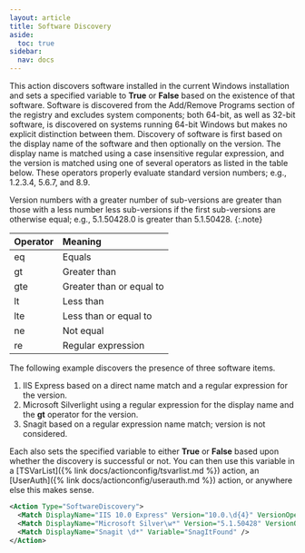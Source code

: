 ```yaml
---
layout: article
title: Software Discovery
aside:
  toc: true
sidebar:
  nav: docs
---
```


This action discovers software installed in the current Windows installation and sets a specified variable to **True** or **False** based on the existence of that software. Software is discovered from the Add/Remove Programs section of the registry and excludes system components; both 64-bit, as well as 32-bit software, is discovered on systems running 64-bit Windows but makes no explicit distinction between them. Discovery of software is first based on the display name of the software and then optionally on the version. The display name is matched using a case insensitive regular expression, and the version is matched using one of several operators as listed in the table below. These operators properly evaluate standard version numbers; e.g., 1.2.3.4, 5.6.7, and 8.9.

<i class="fa fa-info-circle"></i> Version numbers with a greater number of sub-versions are greater than those with a less number less sub-versions if the first sub-versions are otherwise equal; e.g., 5.1.50428.0 is greater than 5.1.50428.
{:.note}

| Operator | Meaning                  |
|:---------|:-------------------------|
| eq       |  Equals                  |
| gt       | Greater than             |
| gte      | Greater than or equal to |
| lt       | Less than                |
| lte      | Less than or equal to    |
| ne       | Not equal                |
| re       | Regular expression       |

The following example discovers the presence of three software items.

1. IIS Express based on a direct name match and a regular expression for the version. 
2. Microsoft Silverlight using a regular expression for the display name and the **gt** operator for the version. 
3. Snagit based on a regular expression name match; version is not considered. 

Each also sets the specified variable to either **True** or **False** based upon whether the discovery is successful or not. You can then use this variable in a [TSVarList]({% link docs/actionconfig/tsvarlist.md %}) action, an [UserAuth]({% link docs/actionconfig/userauth.md %}) action, or anywhere else this makes sense.

~~~ xml
<Action Type="SoftwareDiscovery">
  <Match DisplayName="IIS 10.0 Express" Version="10.0.\d{4}" VersionOperator="re" Variable="IISExpressFound" />
  <Match DisplayName="Microsoft Silver\w*" Version="5.1.50428" VersionOperator="gt" Variable="SilverlightFound" />
  <Match DisplayName="Snagit \d*" Variable="SnagItFound" />
</Action>
~~~